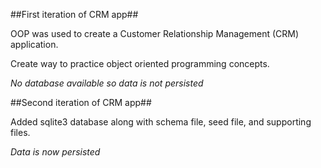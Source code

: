 ##First iteration of CRM app##

OOP was used to create a Customer Relationship Management (CRM) application.

Create way to practice object oriented programming concepts.

*No database available so data is not persisted*

##Second iteration of CRM app##

Added sqlite3 database along with schema file, seed file, and supporting files.

*Data is now persisted*